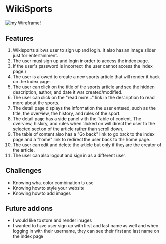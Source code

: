 # WikiSports

![my Wireframe!](images/wireframe.jpg)

## Features

1. Wikisports allows user to sign up and login. It also has an image slider just for entertainment.
2. The user must sign up and login in order to access the index page.
3. If the user's password is incorrect, the user cannot access the index page.\
4. The user is allowed to create a new sports article that will render it back on the index page.
5. The user can click on the title of the sports article and see the hidden description, author, and date it was created/modified.
6. The user can click on the "read more..." link in the description to read more about the sports.
7. The detail page displays the information the user entered, such as the title, the overview, the history, and rules of the sport.
8. The detail page has a side panel with the Table of content. The overview, history, and rules when clicked on will direct the user to the selected section of the article rather than scroll down. 
9. The table of content also has a "Go back" link to go back to the index page and a "home" link to redirect the user back to the home page.
10. The user can edit and delete the article but only if they are the creator of the article.
11. The user can also logout and sign in as a different user. 

## Challenges

* Knowing what color combination to use
* Knowing how to style your website
* Knowing how to add images

## Future add ons

* I would like to store and render images
* I wanted to have user sign up with first and last name as well and when logging in with their username, they can see their first and last name on the index page




